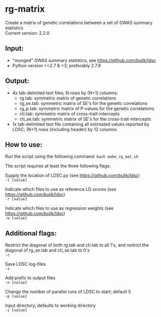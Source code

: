 # rg-matrix
Create a matrix of genetic correlations between a set of GWAS summary statistics  
Current version: 2.2.0  

## Input: ##
  - "munged" GWAS summary statistics, see https://github.com/bulik/ldsc  
  - Python version >=2.7 & <3; preferably 2.7.9  

## Output: ##
- 4x tab-delmited text files; N rows by (N+1) columns:  
  - rg.tab:  symmetric matrix of genetic correlations  
  - rg_se.tab:  symmetric matrix of SE's for the genetic correlations  
  - rg_p.tab: symmetric matrix of P-values for the genetic correlations
  - cti.tab: symmetric matrix of cross-trait-intercepts  
  - cti_se.tab: symmetric matrix of SE's for the cross-trait-intercepts
- 1x tab-delimited text file containing all estimated values reported by LDSC; (N+1) rows (including header) by 12 columns  

## How to use: ##
 Run the script using the following command: ```bash make_rg_mat.sh```

The script requires at least the three following flags:

Supply the location of LDSC.py (see https://github.com/bulik/ldsc)  
`-l [value]`

Indicate which files to use as reference LD scores (see https://github.com/bulik/ldsc)  
`-r [value]`

Indicate which files to use as regression weights (see https://github.com/bulik/ldsc)  
`-w [value]`

## Additional flags: ##
Restrict the diagonal of both rg.tab and cti.tab to all 1's, and restrict the diagonal of rg_se.tab and cti_se.tab to 0's  
`-c`

Save LDSC log-files  
`-s`

Add prefix to output files  
`-n [value]`

Change the number of parallel runs of LDSC to start; default 5  
`-p [value]`

Input directory; defaults to working directory  
`-i [value]`

